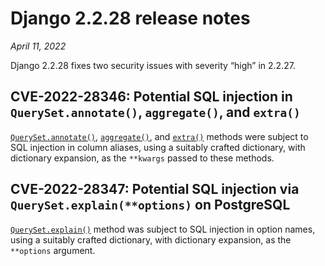 # Django 2.2.28 release notes

*April 11, 2022*

Django 2.2.28 fixes two security issues with severity “high” in 2.2.27.

## CVE-2022-28346: Potential SQL injection in `QuerySet.annotate()`, `aggregate()`, and `extra()`

[`QuerySet.annotate()`](../ref/models/querysets.md#django.db.models.query.QuerySet.annotate), [`aggregate()`](../ref/models/querysets.md#django.db.models.query.QuerySet.aggregate), and
[`extra()`](../ref/models/querysets.md#django.db.models.query.QuerySet.extra) methods were subject to SQL injection in column
aliases, using a suitably crafted dictionary, with dictionary expansion, as the
`**kwargs` passed to these methods.

## CVE-2022-28347: Potential SQL injection via `QuerySet.explain(**options)` on PostgreSQL

[`QuerySet.explain()`](../ref/models/querysets.md#django.db.models.query.QuerySet.explain) method was subject to SQL injection in option names,
using a suitably crafted dictionary, with dictionary expansion, as the
`**options` argument.
